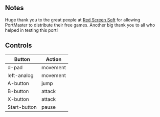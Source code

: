 ## Notes

Huge thank you to the great people at [Red Screen Soft](https://all-x.itch.io/streets-of-claus) for allowing PortMaster to distribute their free games.
Another big thank you to all who helped in testing this port!

## Controls

| Button | Action |
|--|--| 
|d-pad|movement |
|left-analog|movement |
|A-button |jump|
|B-button |attack|
|X-button |attack|
|Start-button |pause|


